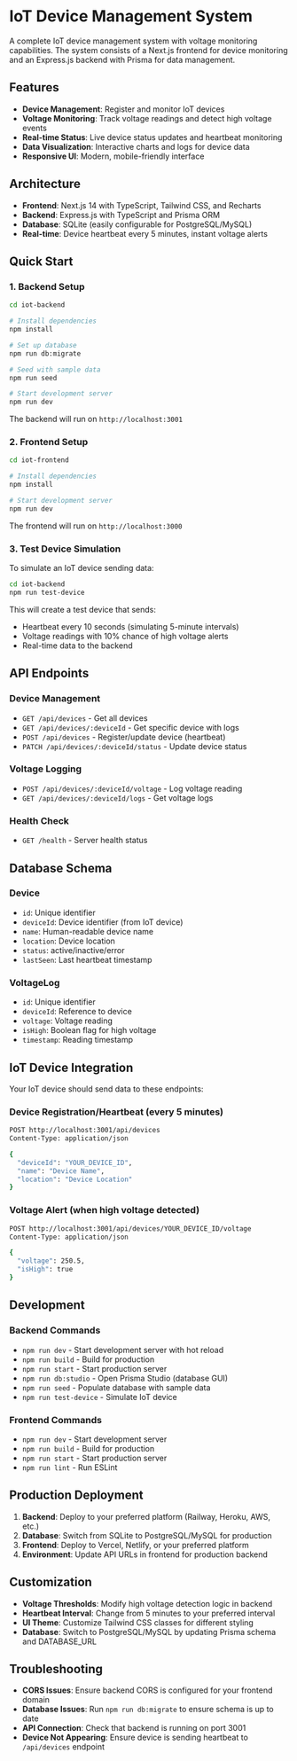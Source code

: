 # IoT Device Management System

A complete IoT device management system with voltage monitoring capabilities. The system consists of a Next.js frontend for device monitoring and an Express.js backend with Prisma for data management.

## Features

- **Device Management**: Register and monitor IoT devices
- **Voltage Monitoring**: Track voltage readings and detect high voltage events
- **Real-time Status**: Live device status updates and heartbeat monitoring
- **Data Visualization**: Interactive charts and logs for device data
- **Responsive UI**: Modern, mobile-friendly interface

## Architecture

- **Frontend**: Next.js 14 with TypeScript, Tailwind CSS, and Recharts
- **Backend**: Express.js with TypeScript and Prisma ORM
- **Database**: SQLite (easily configurable for PostgreSQL/MySQL)
- **Real-time**: Device heartbeat every 5 minutes, instant voltage alerts

## Quick Start

### 1. Backend Setup

```bash
cd iot-backend

# Install dependencies
npm install

# Set up database
npm run db:migrate

# Seed with sample data
npm run seed

# Start development server
npm run dev
```

The backend will run on `http://localhost:3001`

### 2. Frontend Setup

```bash
cd iot-frontend

# Install dependencies
npm install

# Start development server
npm run dev
```

The frontend will run on `http://localhost:3000`

### 3. Test Device Simulation

To simulate an IoT device sending data:

```bash
cd iot-backend
npm run test-device
```

This will create a test device that sends:

- Heartbeat every 10 seconds (simulating 5-minute intervals)
- Voltage readings with 10% chance of high voltage alerts
- Real-time data to the backend

## API Endpoints

### Device Management

- `GET /api/devices` - Get all devices
- `GET /api/devices/:deviceId` - Get specific device with logs
- `POST /api/devices` - Register/update device (heartbeat)
- `PATCH /api/devices/:deviceId/status` - Update device status

### Voltage Logging

- `POST /api/devices/:deviceId/voltage` - Log voltage reading
- `GET /api/devices/:deviceId/logs` - Get voltage logs

### Health Check

- `GET /health` - Server health status

## Database Schema

### Device

- `id`: Unique identifier
- `deviceId`: Device identifier (from IoT device)
- `name`: Human-readable device name
- `location`: Device location
- `status`: active/inactive/error
- `lastSeen`: Last heartbeat timestamp

### VoltageLog

- `id`: Unique identifier
- `deviceId`: Reference to device
- `voltage`: Voltage reading
- `isHigh`: Boolean flag for high voltage
- `timestamp`: Reading timestamp

## IoT Device Integration

Your IoT device should send data to these endpoints:

### Device Registration/Heartbeat (every 5 minutes)

```bash
POST http://localhost:3001/api/devices
Content-Type: application/json

{
  "deviceId": "YOUR_DEVICE_ID",
  "name": "Device Name",
  "location": "Device Location"
}
```

### Voltage Alert (when high voltage detected)

```bash
POST http://localhost:3001/api/devices/YOUR_DEVICE_ID/voltage
Content-Type: application/json

{
  "voltage": 250.5,
  "isHigh": true
}
```

## Development

### Backend Commands

- `npm run dev` - Start development server with hot reload
- `npm run build` - Build for production
- `npm run start` - Start production server
- `npm run db:studio` - Open Prisma Studio (database GUI)
- `npm run seed` - Populate database with sample data
- `npm run test-device` - Simulate IoT device

### Frontend Commands

- `npm run dev` - Start development server
- `npm run build` - Build for production
- `npm run start` - Start production server
- `npm run lint` - Run ESLint

## Production Deployment

1. **Backend**: Deploy to your preferred platform (Railway, Heroku, AWS, etc.)
2. **Database**: Switch from SQLite to PostgreSQL/MySQL for production
3. **Frontend**: Deploy to Vercel, Netlify, or your preferred platform
4. **Environment**: Update API URLs in frontend for production backend

## Customization

- **Voltage Thresholds**: Modify high voltage detection logic in backend
- **Heartbeat Interval**: Change from 5 minutes to your preferred interval
- **UI Theme**: Customize Tailwind CSS classes for different styling
- **Database**: Switch to PostgreSQL/MySQL by updating Prisma schema and DATABASE_URL

## Troubleshooting

- **CORS Issues**: Ensure backend CORS is configured for your frontend domain
- **Database Issues**: Run `npm run db:migrate` to ensure schema is up to date
- **API Connection**: Check that backend is running on port 3001
- **Device Not Appearing**: Ensure device is sending heartbeat to `/api/devices` endpoint
